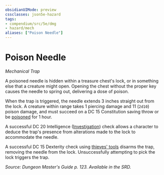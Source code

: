 ```yaml
---
obsidianUIMode: preview
cssclasses: json5e-hazard
tags:
- compendium/src/5e/dmg
- hazard/mech
aliases: ["Poison Needle"]
---
```

# Poison Needle
*Mechanical Trap*  

A poisoned needle is hidden within a treasure chest's lock, or in something else that a creature might open. Opening the chest without the proper key causes the needle to spring out, delivering a dose of poison.

When the trap is triggered, the needle extends 3 inches straight out from the lock. A creature within range takes 1 piercing damage and 11 (`2d10`) poison damage, and must succeed on a DC 15 Constitution saving throw or be [poisoned](conditions.md#poisoned) for 1 hour.

A successful DC 20 Intelligence ([Investigation](git/3-Mechanics/CLI/rules/skills.md#Investigation)) check allows a character to deduce the trap's presence from alterations made to the lock to accommodate the needle.

A successful DC 15 Dexterity check using [thieves' tools](thieves-tools.md) disarms the trap, removing the needle from the lock. Unsuccessfully attempting to pick the lock triggers the trap.

*Source: Dungeon Master's Guide p. 123. Available in the SRD.*